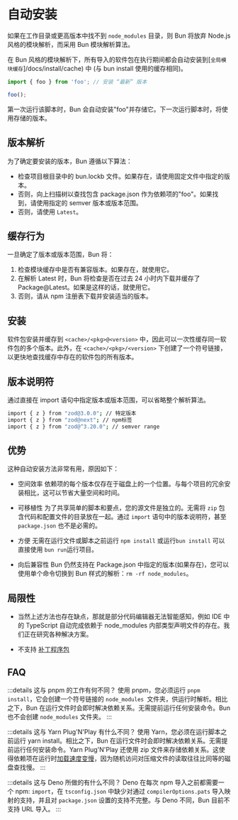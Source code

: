 # 自动安装

如果在工作目录或更高版本中找不到 `node_modules` 目录，则 Bun 将放弃 Node.js 风格的模块解析，而采用 Bun 模块解析算法。

在 Bun 风格的模块解析下，所有导入的软件包在执行期间都会自动安装到[`全局模块缓存`]/docs/install/cache) 中 (与 bun install 使用的缓存相同)。

```js
import { foo } from 'foo'; // 安装 “最新” 版本

foo();
```

第一次运行该脚本时，Bun 会自动安装"foo"并存储它。下一次运行脚本时，将使用存储的版本。

## 版本解析

为了确定要安装的版本，Bun 遵循以下算法：

- 检查项目根目录中的 bun.lockb 文件。如果存在，请使用固定文件中指定的版本。
- 否则，向上扫描树以查找包含 package.json 作为依赖项的"foo"。如果找到，请使用指定的 semver 版本或版本范围。
- 否则，请使用 `Latest`。

## 缓存行为

一旦确定了版本或版本范围，Bun 将：

1. 检查模块缓存中是否有兼容版本。如果存在，就使用它。
2. 在解析 Latest 时，Bun 将检查是否在过去 24 小时内下载并缓存了 Package@Latest。如果是这样的话，就使用它。
3. 否则，请从 npm 注册表下载并安装适当的版本。

## 安装

软件包安装并缓存到 `<cache>/<pkg>@<version>` 中，因此可以一次性缓存同一软件包的多个版本。此外，在 `<cache>/<pkg>/<version>` 下创建了一个符号链接，以更快地查找缓存中存在的软件包的所有版本。

## 版本说明符

通过直接在 import 语句中指定版本或版本范围，可以省略整个解析算法。

```sh
import { z } from "zod@3.0.0"; // 特定版本
import { z } from "zod@next"; // npm标签
import { z } from "zod@^3.20.0"; // semver range
```

## 优势

这种自动安装方法非常有用，原因如下：

- 空间效率 依赖项的每个版本仅存在于磁盘上的一个位置。与每个项目的冗余安装相比，这可以节省大量空间和时间。

- 可移植性 为了共享简单的脚本和要点，您的源文件是独立的。无需将 `zip` 包含代码和配置文件的目录放在一起。通过 `import` 语句中的版本说明符，甚至 `package.json` 也不是必需的。

- 方便 无需在运行文件或脚本之前运行 `npm install` 或运行`bun install` 可以直接使用 `bun run`运行项目。

- 向后兼容性 Bun 仍然支持在 Package.json 中指定的版本(如果存在)，您可以使用单个命令切换到 Bun 样式的解析：`rm -rf node_modules`。

## 局限性

- 当然上述方法也存在缺点，那就是部分代码编辑器无法智能感知，例如 IDE 中的 TypeScript 自动完成依赖于 node_modules 内部类型声明文件的存在。我们正在研究各种解决方案。

- 不支持 [补丁程序包](https://github.com/ds300/patch-package)

## FAQ

:::details 这与 pnpm 的工作有何不同？
使用 pnpm，您必须运行 `pnpm install`，它会创建一个符号链接的 `node_modules `文件夹，供运行时解析。相比之下，Bun 在运行文件时会即时解决依赖关系。无需提前运行任何安装命令。Bun 也不会创建 `node_modules` 文件夹。
:::

:::details 这与 Yarn Plug'N'Play 有什么不同？
使用 Yarn，您必须在运行脚本之前运行 yarn install。相比之下，Bun 在运行文件时会即时解决依赖关系。无需提前运行任何安装命令。Yarn Plug'N'Play 还使用 zip 文件来存储依赖关系。这使得依赖项在运行时[加载速度变慢](https://twitter.com/jarredsumner/status/1458207919636287490)，因为随机访问对压缩文件的读取往往比同等的磁盘查找慢。
:::

:::details 这与 Deno 所做的有什么不同？
Deno 在每次 npm 导入之前都需要一个 npm: `import`，在 `tsconfig.json` 中缺少对通过 `compilerOptions.pats` 导入映射的支持，并且对 `package.json` 设置的支持不完整。与 Deno 不同，Bun 目前不支持 URL 导入。
:::
